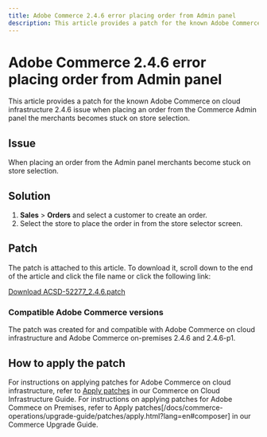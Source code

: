 ```yaml
---
title: Adobe Commerce 2.4.6 error placing order from Admin panel
description: This article provides a patch for the known Adobe Commerce on cloud infrastructure 2.4.6 issue when placing an order from the Admin panel the merchant becomes stuck on store selection.
---
```


# Adobe Commerce 2.4.6 error placing order from Admin panel

This article provides a patch for the known Adobe Commerce on cloud infrastructure 2.4.6 issue when placing an order from the Commerce Admin panel the merchants becomes stuck on store selection.

## Issue

When placing an order from the Admin panel merchants become stuck on store selection.

## Solution

1. **Sales** > **Orders** and select a customer to create an order.
2. Select the store to place the order in from the store selector screen.

## Patch

The patch is attached to this article. To download it, scroll down to the end of the article and click the file name or click the following link:

 [Download ACSD-52277_2.4.6.patch](/assets/ACSD-52277_2.4.6.patch)

### Compatible Adobe Commerce versions

The patch was created for and compatible with Adobe Commerce on cloud infrastructure and Adobe Commerce on-premises 2.4.6 and 2.4.6-p1.

## How to apply the patch

For instructions on applying patches for Adobe Commerce on cloud infrastructure, refer to [Apply patches](/docs/commerce-cloud-service/user-guide/develop/upgrade/apply-patches.html) in our Commerce on Cloud Infrastructure Guide. 
For instructions on applying patches for Adobe Commece on Premises, refer to Apply patches[/docs/commerce-operations/upgrade-guide/patches/apply.html?lang=en#composer] in our Commerce Upgrade Guide.

